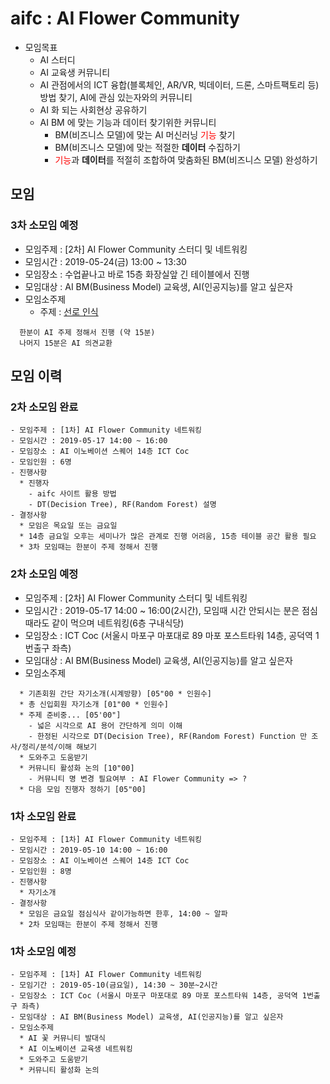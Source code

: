# aifc : AI Flower Community
* 모임목표
  - AI 스터디
  - AI 교육생 커뮤니티
  - AI 관점에서의 ICT 융합(블록체인, AR/VR, 빅데이터, 드론, 스마트팩토리 등) 방법 찾기, AI에 관심 있는자와의 커뮤니티
  - AI 화 되는 사회현상 공유하기
  - AI BM 에 맞는 기능과 데이터 찾기위한 커뮤니티
    * BM(비즈니스 모델)에 맞는 AI 머신러닝 <span style="color:red">기능</span> 찾기
    * BM(비즈니스 모델)에 맞는 적절한 **데이터** 수집하기
    * <span style="color:red">기능</span>과 **데이터**를 적절히 조합하여 맞춤화된 BM(비즈니스 모델) 완성하기

## 모임

### 3차 소모임 예정
- 모임주제 : [2차] AI Flower Community 스터디 및 네트워킹
- 모임시간 : 2019-05-24(금) 13:00 ~ 13:30
- 모임장소 : 수업끝나고 바로 15층 화장실앞 긴 테이블에서 진행
- 모임대상 : AI BM(Business Model) 교육생, AI(인공지능)를 알고 싶은자
- 모임소주제
  * 주제 : [선로 인식](https://github.com/evanlimdev/aifc/blob/master/aifc2019/aifc20190524/aifc20190524.md)
```
  한분이 AI 주제 정해서 진행 (약 15분)
  나머지 15분은 AI 의견교환
```
## 모임 이력

### 2차 소모임 완료
```
- 모임주제 : [1차] AI Flower Community 네트워킹
- 모임시간 : 2019-05-17 14:00 ~ 16:00
- 모임장소 : AI 이노베이션 스퀘어 14층 ICT Coc
- 모임인원 : 6명
- 진행사항
  * 진행자
    - aifc 사이트 활용 방법
    - DT(Decision Tree), RF(Random Forest) 설명
- 결정사항
  * 모임은 목요일 또는 금요일
  * 14층 금요일 오후는 세미나가 많은 관계로 진행 어려움, 15층 테이블 공간 활용 필요
  * 3차 모임때는 한분이 주제 정해서 진행
```

### 2차 소모임 예정
- 모임주제 : [2차] AI Flower Community 스터디 및 네트워킹
- 모임시간 : 2019-05-17 14:00 ~ 16:00(2시간), 모임때 시간 안되시는 분은 점심때라도 같이 먹으며 네트워킹(6층 구내식당)
- 모임장소 : ICT Coc (서울시 마포구 마포대로 89 마포 포스트타워 14층, 공덕역 1번출구 좌측)
- 모임대상 : AI BM(Business Model) 교육생, AI(인공지능)를 알고 싶은자
- 모임소주제
```
  * 기존회원 간단 자기소개(시계방향) [05"00 * 인원수]
  * 총 신입회원 자기소개 [01"00 * 인원수]
  * 주제 준비중... [05'00"]
    - 넓은 시각으로 AI 용어 간단하게 의미 이해
    - 한정된 시각으로 DT(Decision Tree), RF(Random Forest) Function 만 조사/정리/분석/이해 해보기 
  * 도와주고 도움받기
  * 커뮤니티 활성화 논의 [10"00]
    - 커뮤니티 명 변경 필요여부 : AI Flower Community => ?
  * 다음 모임 진행자 정하기 [05"00]
```

### 1차 소모임 완료
```
- 모임주제 : [1차] AI Flower Community 네트워킹
- 모임시간 : 2019-05-10 14:00 ~ 16:00
- 모임장소 : AI 이노베이션 스퀘어 14층 ICT Coc
- 모임인원 : 8명
- 진행사항
  * 자기소개
- 결정사항
  * 모임은 금요일 점심식사 같이가능하면 한후, 14:00 ~ 알파
  * 2차 모임때는 한분이 주제 정해서 진행
```
### 1차 소모임 예정
```
- 모임주제 : [1차] AI Flower Community 네트워킹
- 모임기간 : 2019-05-10(금요일), 14:30 ~ 30분~2시간
- 모임장소 : ICT Coc (서울시 마포구 마포대로 89 마포 포스트타워 14층, 공덕역 1번출구 좌측)
- 모임대상 : AI BM(Business Model) 교육생, AI(인공지능)를 알고 싶은자
- 모임소주제
  * AI 꽃 커뮤니티 발대식
  * AI 이노베이션 교육생 네트워킹
  * 도와주고 도움받기
  * 커뮤니티 활성화 논의
```
